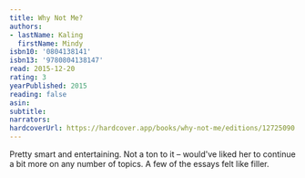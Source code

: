 ```yaml
---
title: Why Not Me?
authors:
- lastName: Kaling
  firstName: Mindy
isbn10: '0804138141'
isbn13: '9780804138147'
read: 2015-12-20
rating: 3
yearPublished: 2015
reading: false
asin:
subtitle:
narrators:
hardcoverUrl: https://hardcover.app/books/why-not-me/editions/12725090
---
```

Pretty smart and entertaining. Not a ton to it – would've liked her to continue a bit more on any number of topics. A few of the essays felt like filler.
